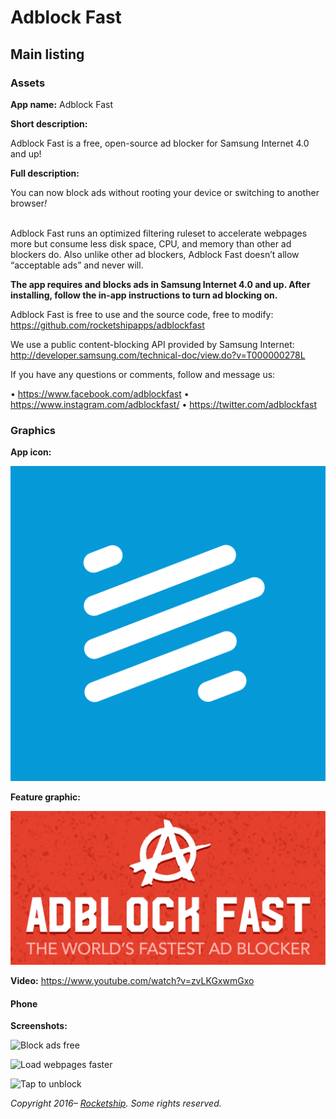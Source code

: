 # Adblock Fast

## Main listing

### Assets

**App name:** Adblock Fast

**Short description:**

Adblock Fast is a free, open-source ad blocker for Samsung Internet 4.0 and up!

**Full description:**

You can now block ads without rooting your device or switching to another browser<i>!</i><br><br>

Adblock Fast runs an optimized filtering ruleset to accelerate webpages more but consume less disk
space, CPU, and memory than other ad blockers do. Also unlike other ad blockers, Adblock Fast
doesn’t allow “acceptable ads” and never will.<br>

<b>The app requires and blocks ads in Samsung Internet 4.0 and up. After installing, follow the
in-app instructions to turn ad blocking on.</b>

Adblock Fast is free to use and the source code, free to modify:
https://github.com/rocketshipapps/adblockfast

We use a public content-blocking API provided by Samsung Internet:
http://developer.samsung.com/technical-doc/view.do?v=T000000278L

If you have any questions or comments, follow and message us:

• https://www.facebook.com/adblockfast
• https://www.instagram.com/adblockfast/
• https://twitter.com/adblockfast

### Graphics

**App icon:**

![Icon](icon.png)

**Feature graphic:**

![Feature](feature.png)

**Video:** https://www.youtube.com/watch?v=zvLKGxwmGxo

#### Phone

**Screenshots:**

![Block ads free](screenshots/blocking.png)

![Load webpages faster](screenshots/loading.png)

![Tap to unblock](screenshots/unblocking.png)

_Copyright 2016– [Rocketship](https://rocketshipapps.com/). Some rights reserved._
